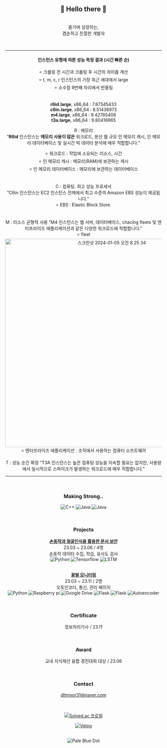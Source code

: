 <div align="center">
  <h2>👋 Hello there 👋</h2>
  
  
  <br>즐기며 성장하는,
  <br>겸손하고 친절한 개발자
  

  <br>

  -----

  <h4>인스턴스 유형에 따른 성능 측정 결과 (시간 빠른 순)</h4>
  ⭐️ 크롤링 전 시간과 크롤링 후 시간의 차이를 계산<br>
  ⭐️ t, m, c, r 인스턴스의 가장 최근 세대에서 large<br>
  ⭐️ 소수점 9번째 자리에서 반올림<br><br>

  **r6id.large**, x86_64 : 7.87345433<br>
  **c6in.large**, x86_64 : 8.51436973<br>
  **m4.large**, x86_64 : 9.42785406<br>
  **t3a.large**, x86_64 : 9.80416965<br>

  R : 메모리<br>
  “**R6id** 인스턴스는 **메모리 사용이 많은** 워크로드, 분산 웹 규모 인 메모리 캐시, 인 메모리 데이터베이스 및 실시간 빅 데이터 분석에 매우 적합합니다.”<br>

  ⭐️ 워크로드 : 작업에 소요되는 리소스, 시간<br>
  ⭐️ 인 메모리 캐시 : 메모리(RAM)에 보관하는 캐시<br>
  ⭐️ 인 메모리 데이터베이스 : 메모리에 보관하는 데이터베이스<br><br>

  C : 컴퓨팅. 최고 성능 프로세서<br>
  “C6in 인스턴스는 EC2 인스턴스 전체에서 최고 수준의 Amazon EBS 성능이 제공됩니다.”<br>
  ⭐️ EBS : Elastic Block Store.<br><br>

  M : 리소스 균형적 사용
  ”M4 인스턴스는 웹 서버, 데이터베이스, chacing fleets 및 엔터프라이즈 애플리케이션과 같은 다양한 워크로드에 적합합니다.”<br>
  ⭐️ fleet
  <img width="670" alt="스크린샷 2024-01-05 오전 8 25 34" src="https://github.com/seungtoctoc/seungtoctoc/assets/102455571/f8d4b4aa-e82c-499c-b8e5-ae50caa65dcb">
  ⭐️ 엔터프라이즈 애플리케이션 : 조직에서 사용하는 컴퓨터 소프트웨어

  T : 성능 순간 확장
  “T3A 인스턴스는 높은 컴퓨팅 성능을 지속할 필요는 없지만, 사용량에서 일시적으로 스파이크가 발생하는 워크로드에 매우 적합합니다.”

  -----

  <br><h3>Making Strong..</h3>
  <img src="https://img.shields.io/badge/C++-00599C?style=flat-square&logo=C%2B%2B&logoColor=white" alt="C++"/>
  <img src="https://img.shields.io/badge/Java-1E8CBE?style=flat-square&logo=java&logoColor=white" alt="Java"/>
  <img src="https://img.shields.io/badge/AWS-232F3E?style=flat-square&logo=amazonaws&logoColor=white" alt="Java"/>


  <br><h3>Projects</h3>
  <b><a href="https://github.com/seungtoctoc/HandMotionPassword">손동작과 얼굴인식을 활용한 문서 보안</b></a>
  <br>23.03 ~ 23.06 / 4명
  <br>손동작 데이터 수집, 학습, 유사도 검사
  <br><img src="https://img.shields.io/badge/Python-3776AB?style=flat-square&logo=python&logoColor=white" alt="Python">
  <img src="https://img.shields.io/badge/Tensorflow-FF6F00?style=flat-square&logo=tensorflow&logoColor=white" alt="Tensorflow">
  <img src="https://img.shields.io/badge/LSTM-000000?style=flat-square&logo=&logoColor=white" alt="LSTM">

  <br><b><a href="https://github.com/seungtoctoc/MonitoringBee">꿀벌 모니터링</b></a>
  <br>23.03 ~ 23.11 / 2명
  <br>오토인코더, 통신, 관리 페이지
  <br><img src="https://img.shields.io/badge/Python-3776AB?style=flat-square&logo=python&logoColor=white" alt="Python">
  <img src="https://img.shields.io/badge/Raspberry Pi-A22846?style=flat-square&logo=raspberrypi&logoColor=white" alt="Raspberry pi">
  <img src="https://img.shields.io/badge/Google Drive-4285F4?style=flat-square&logo=googledrive&logoColor=white" alt="Google Drive">
  <img src="https://img.shields.io/badge/Flask-000000?style=flat-square&logo=flask&logoColor=white" alt="Flask"/>
  <img src="https://img.shields.io/badge/Bootstrap-7952B3?style=flat-square&logo=bootstrap&logoColor=white" alt="Flask"/>
  <img src="https://img.shields.io/badge/Autoencoder-000000?style=flat-square&logo=&logoColor=white" alt="Autoencoder"/>


  <br><h3>Certificate</h3>
  정보처리기사 / 23.11


  <br><h3>Award</h3>
  교내 지식재산 융합 경진대회 대상 / 23.06


  <br><h3>Contact</h3>
  dltmxor31@naver.com


  <br><br><a href="https://solved.ac/dltmxor31">
  <img src="http://mazassumnida.wtf/api/v2/generate_badge?boj=dltmxor31" alt="Solved.ac 프로필"/></a>


  <a href="https://velog.io/@seungtoctoc">
  <img src="https://velog-readme-stats.vercel.app/api?name=seungtoctoc" alt="Velog"/></a>

  <br><img src="https://github.com/seungtoctoc/seungtoctoc/assets/102455571/77cdb21e-a19f-43df-8a80-ca68fb5642b1" alt="Pale Blue Dot"> 
</div>
